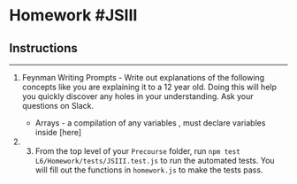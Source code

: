 # Homework #JSIII

## Instructions
---
1. Feynman Writing Prompts - Write out explanations of the following concepts like you are explaining it to a 12 year old.  Doing this will help you quickly discover any holes in your understanding.  Ask your questions on Slack.

	* Arrays - a compilation of any variables , must declare variables inside [here]

2. 3. From the top level of your `Precourse` folder, run `npm test L6/Homework/tests/JSIII.test.js` to run the automated tests. You will fill out the functions in `homework.js` to make the tests pass.
